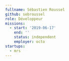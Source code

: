 ```yaml
---
fullname: Sébastien Roussel
github: sebroussel
role: Développeur
missions:
  - start: '2019-06-17'
    end: ''
    status: independent
    employer: octo
startups:
  - mrs
---
```

